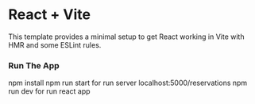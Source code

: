 # React + Vite

This template provides a minimal setup to get React working in Vite with HMR and some ESLint rules.

### Run The App
npm install 
npm run start  for run server localhost:5000/reservations
npm run dev    for run react app


 
 
